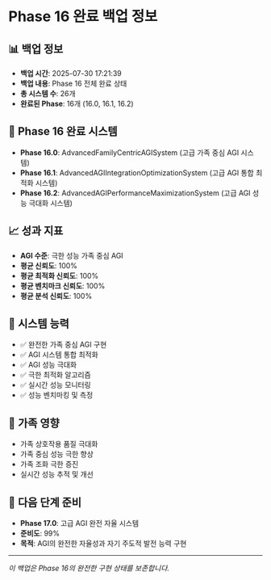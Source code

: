 # Phase 16 완료 백업 정보

## 📊 **백업 정보**
- **백업 시간**: 2025-07-30 17:21:39
- **백업 내용**: Phase 16 전체 완료 상태
- **총 시스템 수**: 26개
- **완료된 Phase**: 16개 (16.0, 16.1, 16.2)

## 🎯 **Phase 16 완료 시스템**
- **Phase 16.0**: AdvancedFamilyCentricAGISystem (고급 가족 중심 AGI 시스템)
- **Phase 16.1**: AdvancedAGIIntegrationOptimizationSystem (고급 AGI 통합 최적화 시스템)
- **Phase 16.2**: AdvancedAGIPerformanceMaximizationSystem (고급 AGI 성능 극대화 시스템)

## 📈 **성과 지표**
- **AGI 수준**: 극한 성능 가족 중심 AGI
- **평균 신뢰도**: 100%
- **평균 최적화 신뢰도**: 100%
- **평균 벤치마크 신뢰도**: 100%
- **평균 분석 신뢰도**: 100%

## 🚀 **시스템 능력**
- ✅ 완전한 가족 중심 AGI 구현
- ✅ AGI 시스템 통합 최적화
- ✅ AGI 성능 극대화
- ✅ 극한 최적화 알고리즘
- ✅ 실시간 성능 모니터링
- ✅ 성능 벤치마킹 및 측정

## 💝 **가족 영향**
- 가족 상호작용 품질 극대화
- 가족 중심 성능 극한 향상
- 가족 조화 극한 증진
- 실시간 성능 추적 및 개선

## 🔄 **다음 단계 준비**
- **Phase 17.0**: 고급 AGI 완전 자율 시스템
- **준비도**: 99%
- **목적**: AGI의 완전한 자율성과 자기 주도적 발전 능력 구현

---

*이 백업은 Phase 16의 완전한 구현 상태를 보존합니다.* 